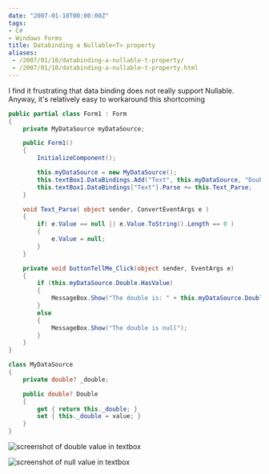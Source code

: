 ```yaml
---
date: "2007-01-10T00:00:00Z"
tags:
- C#
- Windows Forms
title: Databinding a Nullable<T> property
aliases:
 - /2007/01/10/databinding-a-nullable-t-property/
 - /2007/01/10/databinding-a-nullable-t-property.html
---
```

I find it frustrating that data binding does not really support Nullable<T>. Anyway, it's relatively easy to workaround this shortcoming

```csharp
public partial class Form1 : Form
{
	private MyDataSource myDataSource;

	public Form1()
	{
		InitializeComponent();

		this.myDataSource = new MyDataSource();
		this.textBox1.DataBindings.Add("Text", this.myDataSource, "Double", true);
		this.textBox1.DataBindings["Text"].Parse += this.Text_Parse;
	}

	void Text_Parse( object sender, ConvertEventArgs e )
	{
		if( e.Value == null || e.Value.ToString().Length == 0 )
		{
			e.Value = null;
		}
	}

	private void buttonTellMe_Click(object sender, EventArgs e)
	{
		if (this.myDataSource.Double.HasValue)
		{
			MessageBox.Show("The double is: " + this.myDataSource.Double);
		}
		else
		{
			MessageBox.Show("The double is null");
		}
	}
}

class MyDataSource
{
	private double? _double;

	public double? Double
	{
		get { return this._double; }
		set { this._double = value; }
	}
}
```
  
  
![screenshot of double value in textbox](http://www.timvw.be/wp-content/images/databind-nullabletext1.gif)
  
![screenshot of null value in textbox](http://www.timvw.be/wp-content/images/databind-nullabletext2.gif)
